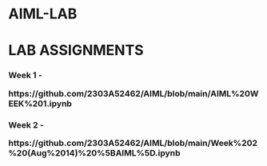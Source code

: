 # AIML-LAB
<h1>LAB ASSIGNMENTS</h1><div></div>

<body>
  <h3>Week 1 - <p>https://github.com/2303A52462/AIML/blob/main/AIML%20WEEK%201.ipynb</p></h3></div>
  <h3>Week 2 - <p>https://github.com/2303A52462/AIML/blob/main/Week%202%20(Aug%2014)%20%5BAIML%5D.ipynb</p></h3>
</body>
